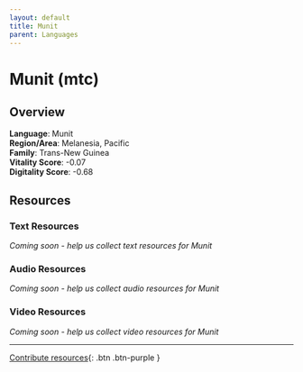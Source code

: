 ```yaml
---
layout: default
title: Munit
parent: Languages
---
```


# Munit (mtc)

## Overview

**Language**: Munit  
**Region/Area**: Melanesia, Pacific  
**Family**: Trans-New Guinea  
**Vitality Score**: -0.07  
**Digitality Score**: -0.68  

## Resources

### Text Resources
*Coming soon - help us collect text resources for Munit*

### Audio Resources
*Coming soon - help us collect audio resources for Munit*

### Video Resources
*Coming soon - help us collect video resources for Munit*

---

[Contribute resources](https://fairtrain.github.io/){: .btn .btn-purple }
